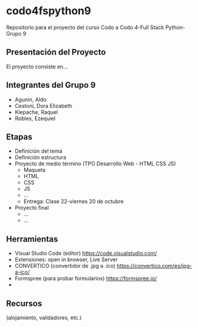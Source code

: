 # codo4fspython9
Repositorio para el proyecto del curso Codo a Codo 4-Full Stack Python-Grupo 9

## Presentación del Proyecto
El proyecto consiste en...

## Integrantes del Grupo 9
- Agunin, Aldo
- Cestoni, Dora Elizabeth
- Klepache, Raquel
- Robles, Ezequiel

## Etapas
- Definición del tema
- Definición estructura
- Proyecto de medio término (TPO Desarrollo Web - HTML CSS JS)
  - Maqueta
  - HTML
  - CSS
  - JS
  - ...
  - Entrega: Clase 22-viernes 20 de octubre
- Proyecto final
  - ...
  - ...

## Herramientas
- Visual Studio Code (editor) https://code.visualstudio.com/
- Extensiones: open in browser, Live Server
- CONVERTICO (convertidor de .jpg a .ico) https://convertico.com/es/jpg-a-ico/
- Formspree (para probar formularios) https://formspree.io/
- 

## Recursos
(alojamiento, validadores, etc.)
